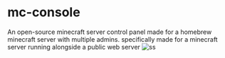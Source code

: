 # mc-console
An open-source minecraft server control panel made for a homebrew minecraft server with multiple admins.
specifically made for a minecraft server running alongside a public web server
![ss](https://github.com/Gabocota/mc-console/assets/88735758/b7bb1fbf-6db5-4897-a4a8-0f007f58d821)

